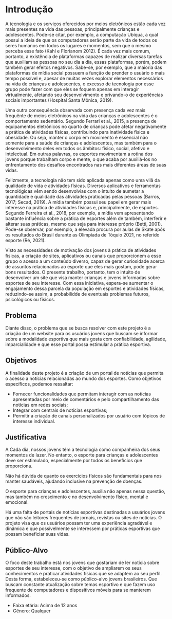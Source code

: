 # Introdução

A tecnologia e os serviços oferecidos por meios eletrônicos estão cada vez mais presentes na vida das pessoas, principalmente crianças e adolescentes. Pode-se citar, por exemplo, a computação Ubíqua, a qual possui a ideia de que os computadores serão parte da vida de todos os seres humanos em todos os lugares e momentos, sem que o mesmo perceba esse fato (Kahl e Florianom 2012). É cada vez mais comum, portanto, a existência de plataformas capazes de realizar diversas tarefas que auxiliam as pessoas no seu dia a dia, essas plataformas, porém, podem também gerar efeitos negativos. Sabe-se, por exemplo, que a maioria das plataformas de mídia social possuem a função de prender o usuário o mais tempo possível e, apesar de muitas vezes explorar elementos necessários na vida de crianças e adolescentes, o excesso de tecnologia por esse grupo pode fazer com que eles se foquem apenas em interagir virtualmente, afetando seu desenvolvimento e privando-o de experiências sociais importantes (Hospital Santa Mônica, 2019).

Uma outra consequência observada com presença cada vez mais frequênte de meios eletrônicos na vida das crianças e adolescentes é o comportamento sedentário. Segundo Ferrari et al., 2015, a presença de equipamentos eletrônicos no quarto de crianças pode afetar negativamente a prática de atividades físicas, contribuindo para inatividade física e obesidade. Ou seja, manter o corpo em movimento é essencial não somente para a saúde de crianças e adolescentes, mas também para o desenvolvimento deles em todos os âmbitos: físico, social, afetivo e intelectual. Em outras palavras, os esportes movimentam a rotina dos jovens porque trabalham corpo e mente, o que acaba por auxiliá-los no enfrentamento dos desafios encontrados nas mais diferentes áreas de suas vidas.

Felizmente, a tecnologia não tem sido aplicada apenas como uma vilã da qualidade de vida e atividades físicas. Diversos aplicativos e ferramentas tecnológicas vêm sendo desenvolvias com o intuito de aumetar a quantidade e qualidade das atividades praticadas pelas pessoas (Barros, 2017; Secad, 2019). A mídia também possui seu papel em gerar mais interesse na prática de atividades físicas e, principalmente, de esportes. Segundo Ferreira et al., 2018, por exemplo, a mídia vem apresentando bastante influência sobre a prática de esportes além de também, interferir e alterar suas práticas, mesmo que seja para interesse próprio (Betti, 2001). Pode-se observar, por exemplo, a elevada procura por aulas de Skate após os resultados do Brasil durante as Olimpíada de Tóquio 2021, no referido esporte (Ré, 2021).

Visto as necessidades de motivação dos jovens à prática de atividades físicas, a criação de sites, aplicativos ou canais que proporcionem a esse grupo o acesso a um conteúdo diverso, capaz de gerar curiosidade acerca de assuntos relacionados ao esporte que eles mais gostam, pode gerar bons resultados. O presente trabalho, portanto, tem o intuito de desenvolver um site que visa manter crianças e jovens informadas sobre esportes de seu interesse. Com essa iniciativa, espera-se aumentar o engajamento dessa parcela da população em esportes e atividades físicas, reduzindo-se assim, a probabilidde de eventuais problemas futuros, psicológicos ou físicos.

## Problema

Diante disso, o problema que se busca resolver com este projeto é a criação de um website para os usuários jovens que buscam se informar sobre a modalidade esportiva que mais gosta com confiabilidade, agilidade, imparcialidade e que esse portal possa estimular a prática esportiva.

## Objetivos

A finalidade deste projeto é a criação de um portal de notícias que permita o acesso a notícias relacionadas ao mundo dos esportes. Como objetivos específicos, podemos ressaltar:
- Fornecer funcionalidades que permitam interagir com as notícias apresentadas por meio de comentários e pelo compartilhamento das notícias em redes sociais;
- Integrar com centrais de notícias esportivas;
- Permitir a criação de canais personalizados por usuário com tópicos de interesse individual.

## Justificativa

A Cada dia, nossos jovens têm a tecnologia como companheira dos seus momentos de lazer. No entanto, o esporte para crianças e adolescentes deve ser estimulado, especialmente por todos os benefícios que proporciona.

Não há dúvida de quanto os exercícios físicos são fundamentais para nos manter saudáveis, ajudando inclusive na prevenção de doenças.

O esporte para crianças e adolescentes, auxilia não apenas nessa questão, mas também no crescimento e no desenvolvimento físico, mental e emocional.

Há uma falta de portais de notícias esportivas destinadas a usuários jovens que não são leitores frequentes de jornais, revistas ou sites de notícias. O projeto visa que os usuários possam ter uma experiência agradável e dinâmica e que possivelmente se interessem por práticas esportivas que possam beneficiar suas vidas.

## Público-Alvo


O foco deste trabalho está nos jovens que gostariam de ler notícia sobre esportes de seu interesse, com o objetivo de ampliarem os seus conhecimentos e praticar atividades físicas que se adaptem ao seu perfil. Desta forma, estabeleceu-se como público-alvo jovens brasileiros. Que buscam constante atualização sobre temas esportivo e que fazem uso frequente de computadores e dispositivos móveis para se manterem informados. 
-	Faixa etária: Acima de 12 anos
-	Gênero: Qualquer


